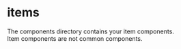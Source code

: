 # items
The components directory contains your item components.  
Item components are not common components.
